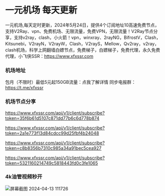 # 一元机场 每天更新

一元机场,每天定时更新，2024年5月24日，提供4个订阅地址10高速免费节点，支持V2Ray、vpn、免费机场、无限流量，免费VPN，无限流量！V2Ray节点分享，支持v2ray，clash，小火箭！vpn，winxray、2rayNG，BifrostV，Clash，Kitsunebi，V2rayN，V2rayW，Clash，V2rayS，Mellow，Qv2ray，v2ray，clash机场，科学上网翻墙白嫖节点，免费梯子，白嫖梯子，免费代理，永久免费代理，小飞侠SSR：https://www.xfxssr.com
### 机场地址

包月（不限时）最低5元起150GB流量：点我了解详情
同步电报群：https://t.me/xfxssr

### 机场节点分享

https://www.xfxssr.com/api/v1/client/subscribe?token=35f6b61d5107c871dd77b6c6d778b874

https://www.xfxssr.com/api/v1/client/subscribe?token=2a1e773f13d84cdcc99d25fbf4b24048

https://www.xfxssr.com/api/v1/client/subscribe?token=c8b8356b7310c985a34a91bec5cea927

https://www.xfxssr.com/api/v1/client/subscribe?token=5321160214749c5818443fd0c3fe1065


### 4k油管视频秒开

![屏幕截图 2024-04-13 111726](https://github.com/xfxssr/ssnode/assets/160599155/38ebd832-e0a3-40fc-a3be-008cf5103b34)


